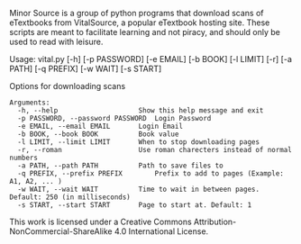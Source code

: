 Minor Source is a group of python programs that download scans of eTextbooks from VitalSource, a popular eTextbook hosting site. These scripts are meant to facilitate learning and not piracy, and should only be used to read with leisure. 

Usage: vital.py [-h] [-p PASSWORD] [-e EMAIL] [-b BOOK] [-l LIMIT] [-r] [-a PATH] [-q PREFIX] [-w WAIT] [-s START]

Options for downloading scans
```
Arguments:
  -h, --help            		Show this help message and exit 
  -p PASSWORD, --password PASSWORD	Login Password 
  -e EMAIL, --email EMAIL		Login Email 
  -b BOOK, --book BOOK  		Book value 
  -l LIMIT, --limit LIMIT		When to stop downloading pages 
  -r, --roman           		Use roman charecters instead of normal numbers 
  -a PATH, --path PATH  		Path to save files to 
  -q PREFIX, --prefix PREFIX		Prefix to add to pages (Example: A1, A2, ... ) 
  -w WAIT, --wait WAIT  		Time to wait in between pages. Default: 250 (in milliseconds) 
  -s START, --start START		Page to start at. Default: 1 
```
This work is licensed under a Creative Commons Attribution-NonCommercial-ShareAlike 4.0 International License.

